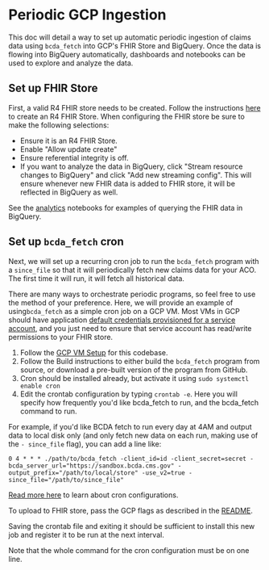 # Periodic GCP Ingestion

This doc will detail a way to set up automatic periodic ingestion of claims data
using `bcda_fetch` into GCP's FHIR Store and BigQuery. Once the data is flowing
into BigQuery automatically, dashboards and notebooks can be used to explore
and analyze the data.

## Set up FHIR Store

First, a valid R4 FHIR store needs to be created. Follow the instructions
[here](https://cloud.google.com/healthcare-api/docs/how-tos/fhir) to create
an R4 FHIR Store. When configuring the FHIR store be sure to make the following
selections:

* Ensure it is an R4 FHIR Store.
* Enable "Allow update create"
* Ensure referential integrity is off.
* If you want to analyze the data in BigQuery, click "Stream resource changes
to BigQuery" and click "Add new streaming config". This will ensure whenever new
FHIR data is added to FHIR store, it will be reflected in BigQuery as well.

See the [analytics](../analytics) notebooks for examples of querying the FHIR
data in BigQuery.

## Set up `bcda_fetch` cron

Next, we will set up a recurring cron job to run the `bcda_fetch`
program with a `since_file` so that it will periodically fetch new claims data
for your ACO. The first time it will run, it will fetch all historical
data.

There are many ways to orchestrate periodic programs, so feel free to use the
method of your preference. Here, we will provide an example of using`bcda_fetch`
as a simple cron job on a GCP VM. Most VMs in GCP should have application
[default credentials provisioned for a service account](https://cloud.google.com/docs/authentication/production#automatically), and you
just need to ensure that service account has read/write permissions to your
FHIR store.


1. Follow the [GCP VM Setup](gcp_vm_setup.md) for this codebase.
2. Follow the Build instructions to either build the `bcda_fetch`
  program from source, or download a pre-built version of the program from
  GitHub.
3. Cron should be installed already, but activate it using
  `sudo systemctl enable cron`
4. Edit the crontab configuration by typing `crontab -e`. Here you will specify
how frequently you'd like bcda_fetch to run, and the bcda_fetch command to run.

For example, if you'd like BCDA fetch to run every day at 4AM and output data to
local disk only (and only fetch new data on each run, making use of the `-
since_file` flag), you can add a line like:

```
0 4 * * * ./path/to/bcda_fetch -client_id=id -client_secret=secret -bcda_server_url="https://sandbox.bcda.cms.gov" -output_prefix="/path/to/local/store" -use_v2=true -since_file="/path/to/since_file"
```

[Read more here](https://en.wikipedia.org/wiki/Cron#Overview) to learn about cron configurations.

To upload to FHIR store, pass the GCP flags as described in the [README](../README.md).

Saving the crontab file and exiting it should be sufficient to install this new
job and register it to be run at the next interval.

Note that the whole command for the cron configuration must be on one line.
